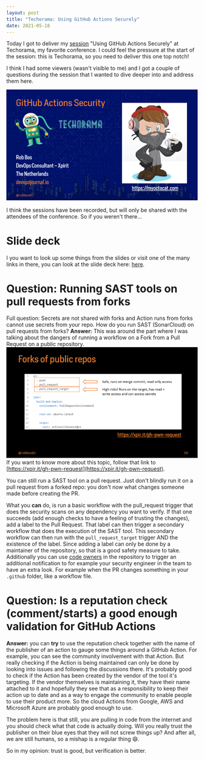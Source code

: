 ```yaml
---
layout: post
title: "Techorama: Using GitHub Actions Securely"
date: 2021-05-18
---
```


Today I got to deliver my [session](https://techorama.nl/speakers/session/how-to-secure-your-github-actions/) "Using GitHub Actions Securely" at Techorama, my favorite conference. I could feel the pressure at the start of the session: this is Techorama, so you need to deliver this one top notch!

I think I had some viewers (wasn't visible to me) and I got a couple of questions during the session that I wanted to dive deeper into and address them here. 

![Image of myoctocat.com](/images/20210518/20210518_MyOctocat.png)

I think the sessions have been recorded, but will only be shared with the attendees of the conference. So if you weren't there...

# Slide deck
I you want to look up some things from the slides or visit one of the many links in there, you can look at the slide deck here:
[here](/slides/20210518%20GitHub%20Actions%20security%20Techorama.pdf).

# Question: Running SAST tools on pull requests from forks
Full question: Secrets are not shared with forks and Action runs from forks cannot use secrets from your repo. How do you run SAST (SonarCloud) on pull requests from forks?
**Answer:**
This was around the part where I was talking about the dangers of running a workflow on a Fork from a Pull Request on a public repository.  
![Image of workflow triggers as play: pull_request_target most importantly](/images/20210518/20210518_ForkTriggers.png)  
If you want to know more about this topic, follow that link to [https://xpir.it/gh-pwn-request](https://xpir.it/gh-pwn-request).

You can still run a SAST tool on a pull request. Just don't blindly run it on a pull request from a forked repo: you don't now what changes someone made before creating the PR. 

What you **can** do, is run a basic workflow with the pull_request trigger that does the security scans on any dependency you want to verify. If that one succeeds (add enough checks to have a feeling of trusting the changes), add a label to the Pull Request.
That label can then trigger a secondary workflow that does the execution of the SAST tool. This secondary workflow can then run with the `pull_request_target` trigger AND the existence of the label. Since adding a label can only be done by a maintainer of the repository, so that is a good safety measure to take.
Additionally you can use [code owners](https://docs.github.com/en/github/creating-cloning-and-archiving-repositories/about-code-owners) in the repository to trigger an additional notification to for example your security engineer in the team to have an extra look. For example when the PR changes something in your `.github` folder, like a workflow file.


# Question: Is a reputation check (comment/starts) a good enough validation for GitHub Actions
**Answer:** you can __try__ to use the reputation check together with the name of the publisher of an action to gauge some things around a GitHub Action. For example, you can see the community involvement with that Action. But really checking if the Action is being maintained can only be done by looking into issues and following the discussions there. It's probably good to check if the Action has been created by the vendor of the tool it's targeting. If the vendor themselves is maintaining it, they have their name attached to it and hopefully they see that as a responsibility to keep their action up to date and as a way to engage the community to enable people to use their product more. So the cloud Actions from Google, AWS and Microsoft Azure are probably good enough to use.

The problem here is that still, you are pulling in code from the internet and you should check what that code is actually doing. Will you really trust the publisher on their blue eyes that they will not screw things up? And after all, we are still humans, so a mishap is a regular thing 😄.

So in my opinion: trust is good, but verification is better.